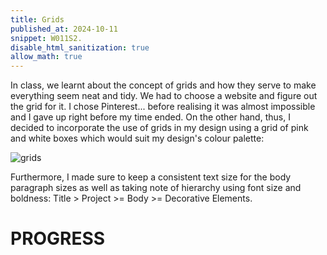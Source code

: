 ```yaml
---
title: Grids
published_at: 2024-10-11
snippet: W011S2.
disable_html_sanitization: true
allow_math: true
---
```


In class, we learnt about the concept of grids and how they serve to make everything seem neat and tidy. We had to choose a website and figure out the grid for it. I chose Pinterest... before realising it was almost impossible and I gave up right before my time ended. On the other hand, thus, I decided to incorporate the use of grids in my design using a grid of pink and white boxes which would suit my design's colour palette:

![grids](/w11s2/grids.png)

Furthermore, I made sure to keep a consistent text size for the body paragraph sizes as well as taking note of hierarchy using font size and boldness: Title > Project >= Body >= Decorative Elements.

# PROGRESS